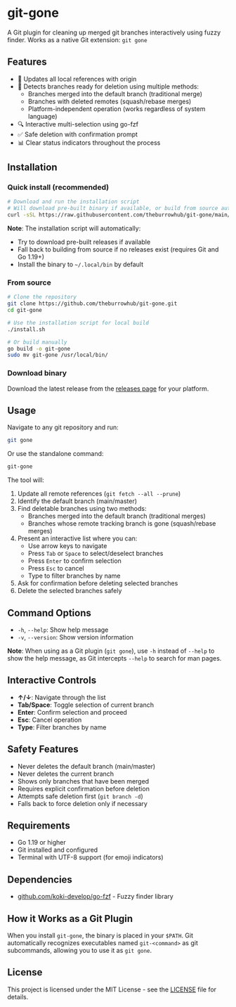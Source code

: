 # git-gone

A Git plugin for cleaning up merged git branches interactively using fuzzy finder.
Works as a native Git extension: `git gone`

## Features

- 🔄 Updates all local references with origin
- 🎯 Detects branches ready for deletion using multiple methods:
  - Branches merged into the default branch (traditional merge)
  - Branches with deleted remotes (squash/rebase merges)
  - Platform-independent operation (works regardless of system language)
- 🔍 Interactive multi-selection using go-fzf
- ✅ Safe deletion with confirmation prompt
- 📊 Clear status indicators throughout the process

## Installation

### Quick install (recommended)

```bash
# Download and run the installation script
# Will download pre-built binary if available, or build from source automatically
curl -sSL https://raw.githubusercontent.com/theburrowhub/git-gone/main/install.sh | bash
```

**Note**: The installation script will automatically:
- Try to download pre-built releases if available
- Fall back to building from source if no releases exist (requires Git and Go 1.19+)
- Install the binary to `~/.local/bin` by default

### From source

```bash
# Clone the repository
git clone https://github.com/theburrowhub/git-gone.git
cd git-gone

# Use the installation script for local build
./install.sh

# Or build manually
go build -o git-gone
sudo mv git-gone /usr/local/bin/
```

### Download binary

Download the latest release from the [releases page](https://github.com/theburrowhub/git-gone/releases) for your platform.

## Usage

Navigate to any git repository and run:

```bash
git gone
```

Or use the standalone command:

```bash
git-gone
```

The tool will:
1. Update all remote references (`git fetch --all --prune`)
2. Identify the default branch (main/master)
3. Find deletable branches using two methods:
   - Branches merged into the default branch (traditional merges)
   - Branches whose remote tracking branch is gone (squash/rebase merges)
4. Present an interactive list where you can:
   - Use arrow keys to navigate
   - Press `Tab` or `Space` to select/deselect branches
   - Press `Enter` to confirm selection
   - Press `Esc` to cancel
   - Type to filter branches by name
5. Ask for confirmation before deleting selected branches
6. Delete the selected branches safely

## Command Options

- `-h`, `--help`: Show help message
- `-v`, `--version`: Show version information

**Note**: When using as a Git plugin (`git gone`), use `-h` instead of `--help` to show the help message, as Git intercepts `--help` to search for man pages.

## Interactive Controls

- **↑/↓**: Navigate through the list
- **Tab/Space**: Toggle selection of current branch
- **Enter**: Confirm selection and proceed
- **Esc**: Cancel operation
- **Type**: Filter branches by name

## Safety Features

- Never deletes the default branch (main/master)
- Never deletes the current branch
- Shows only branches that have been merged
- Requires explicit confirmation before deletion
- Attempts safe deletion first (`git branch -d`)
- Falls back to force deletion only if necessary

## Requirements

- Go 1.19 or higher
- Git installed and configured
- Terminal with UTF-8 support (for emoji indicators)

## Dependencies

- [github.com/koki-develop/go-fzf](https://github.com/koki-develop/go-fzf) - Fuzzy finder library

## How it Works as a Git Plugin

When you install `git-gone`, the binary is placed in your `$PATH`. Git automatically recognizes executables named `git-<command>` as git subcommands, allowing you to use it as `git gone`.

## License

This project is licensed under the MIT License - see the [LICENSE](LICENSE) file for details.
